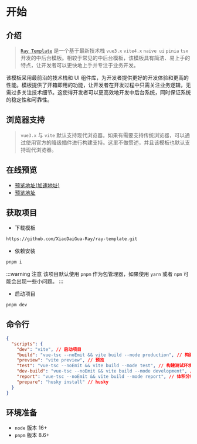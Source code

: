 # 开始

## 介绍

> [`Ray Template`](https://ray-template.yka.moe/ray-template/#/) 是一个基于最新技术栈 `vue3.x` `vite4.x` `naive ui` `pinia` `tsx` 开发的中后台模板。相较于常见的中后台模板，该模板具有简洁、易上手的特点，让开发者可以更快地上手并专注于业务开发。

该模板采用最前沿的技术栈和 UI 组件库，为开发者提供更好的开发体验和更高的性能。模板提供了开箱即用的功能，让开发者在开发过程中只需关注业务逻辑，无需过多关注技术细节。这使得开发者可以更高效地开发中后台系统，同时保证系统的稳定性和可靠性。

## 浏览器支持

> `vue3.x` 与 `vite` 默认支持现代浏览器。如果有需要支持传统浏览器，可以通过使用官方的降级插件进行构建支持。这里不做赘述，并且该模板也默认支持现代浏览器。

## 在线预览

- [预览地址(加速地址)](https://ray-template.yka.moe/ray-template/#/)
- [预览地址](https://xiaodaigua-ray.github.io/ray-template/#/)

## 获取项目

- 下载模板

```bash
https://github.com/XiaoDaiGua-Ray/ray-template.git
```

- 依赖安装

```bash
pnpm i
```

:::warning 注意
该项目默认使用 `pnpm` 作为包管理器，如果使用 `yarn` 或者 `npm` 可能会出现一些小问题。
:::

- 启动项目

```bash
pnpm dev
```

## 命令行

```json
{
  "scripts": {
    "dev": "vite", // 启动项目
    "build": "vue-tsc --noEmit && vite build --mode production", // 构建生产环境
    "preview": "vite preview", // 预览
    "test": "vue-tsc --noEmit && vite build --mode test", // 构建测试环境
    "dev-build": "vue-tsc --noEmit && vite build --mode development", // 构建开发环境
    "report": "vue-tsc --noEmit && vite build --mode report", // 体积分析
    "prepare": "husky install" // husky
  }
}
```

## 环境准备

- `node` 版本 16+
- `pnpm` 版本 8.6+
